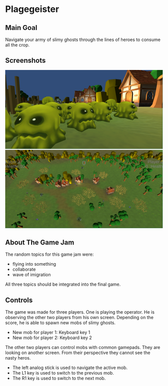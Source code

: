 # Plagegeister

## Main Goal
Navigate your army of slimy ghosts through the lines of heroes to consume all the crop.

## Screenshots
![Cover image](https://github.com/3m5-GameJam-4/plagegeister/blob/lars-dev/Assets/UI/Sprites/background.png)
![Image shows gameplay scene](https://github.com/3m5-GameJam-4/plagegeister/blob/lars-dev/external-resources/screenshots/screenshot-2.png)

## About The Game Jam
The random topics for this game jam were:
* flying into something
* collaborate
* wave of imigration

All three topics should be integrated into the final game.

## Controls
The game was made for three players. One is playing the operator. He is observing the other two players from his own screen. Depending on the score, he is able to spawn new mobs of slimy ghosts.
* New mob for player 1: Keyboard key 1
* New mob for player 2: Keyboard key 2

The other two players can control mobs with common gamepads. They are looking on another screen. From their perspective they cannot see the nasty heros.
* The left analog stick is used to navigate the active mob.
* The L1 key is used to switch to the previous mob.
* The R1 key is used to switch to the next mob.
